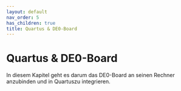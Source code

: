 ```yaml
---
layout: default
nav_order: 5
has_children: true
title: Quartus & DE0-Board
---
```


# Quartus & DE0-Board

In diesem Kapitel geht es darum das DE0-Board an seinen Rechner anzubinden und in Quartuszu integrieren.